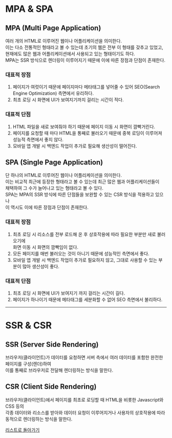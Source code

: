 # MPA & SPA

## MPA (Multi Page Application)
여러 개의 HTML로 이루어진 웹이나 어플리케이션을 의미한다.  
이는 다소 전통적인 형태라고 볼 수 있는데 초기의 웹은 전부 이 형태를 갖추고 있었고,  
현재에도 많은 웹과 어플리케이션에서 사용되고 있는 형태이기도 하다.  
MPA는 SSR 방식으로 렌더링이 이루어지기 때문에 이에 따른 장점과 단점이 존재한다.

### 대표적 장점
1. 페이지가 여럿이기 때문에 페이지마다 메타태그를 넣어줄 수 있어 SEO(Search Engine Optimization) 측면에서 유리하다.
2. 최초 로딩 시 화면에 UI가 보여지기까지 걸리는 시간이 적다.

### 대표적 단점
1. HTML 파일을 새로 보여줘야 하기 때문에 페이지 이동 시 화면이 깜빡거린다.
2. 페이지를 요청할 때 마다 HTML을 통째로 불러오기 때문에 중복 로딩이 이루어져 성능적 측면에서 좋지 않다.
3. 모바일 앱 개발 시 백엔드 작업이 추가로 필요해 생산성이 떨어진다.

## SPA (Single Page Application)
단 하나의 HTML로 이루어진 웹이나 어플리케이션을 의미한다.  
이는 비교적 최근에 등장한 형태라고 볼 수 있는데 최근 많은 웹과 어플리케이션들이  
채택하여 그 수가 늘어나고 있는 형태라고 볼 수 있다.  
SPA는 MPA의 SSR 방식에 따른 단점들을 보완할 수 있는 CSR 방식을 적용하고 있으나  
이 역시도 이에 따른 장점과 단점이 존재한다.

### 대표적 장점
1. 최초 로딩 시 리소스를 전부 로드해 온 후 상호작용에 따라 필요한 부분만 새로 불러오기에  
 화면 이동 시 화면의 깜빡임이 없다.
2. 모든 페이지를 매번 불러오는 것이 아니기 때문에 성능적인 측면에서 좋다. 
3. 모바일 앱 개발 시 백엔드 작업이 추가로 필요하지 않고, 그대로 사용할 수 있는 부분이 많아 생산성이 좋다.

### 대표적 단점
1. 최초 로딩 시 화면에 UI가 보여지기 까지 걸리는 시간이 길다.
2. 페이지가 하나이기 때문에 메타태그를 세분화할 수 없어 SEO 측면에서 불리하다.

- - -

# SSR & CSR

## SSR (Server Side Rendering)
브라우저(클라이언트)가 데이터를 요청하면 서버 측에서 여러 데이터를 포함한 완전한 페이지를 구성(렌더)하여  
이를 통째로 브라우저로 전달해 렌더링하는 방식을 말한다.

## CSR (Client Side Rendering)
브라우저(클라이언트)에서 페이지를 최초로 로딩할 때 HTML을 비롯한 Javascript와 CSS 등의  
각종 데이터와 리소스를 받아와 데이터 요청이 이루어지거나 사용자의 상호작용에 따라 동적으로 렌더링하는 방식을 말한다.

[리스트로 돌아가기](https://github.com/MGanom/Studying)
